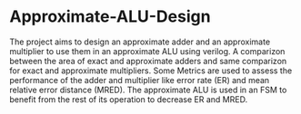 # Approximate-ALU-Design
The project aims to design an approximate adder and an approximate multiplier to use them in an approximate ALU using verilog. 
A comparizon between the area of exact and approximate adders and same comparizon for exact and approximate multipliers.
Some Metrics are used to assess the performance of the adder and multiplier like error rate (ER) and mean relative error distance (MRED). 
The approximate ALU is used in an FSM to benefit from the rest of its operation to decrease ER and MRED.

